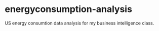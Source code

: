 # energyconsumption-analysis
US energy consumtion data analysis for my business intelligence class.
